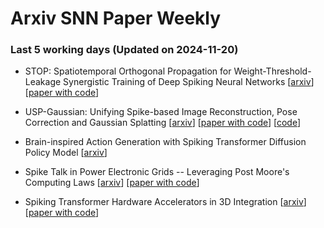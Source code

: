 # Arxiv SNN Paper Weekly


 ### **Last 5 working days (Updated on 2024-11-20)** 


- STOP: Spatiotemporal Orthogonal Propagation for Weight-Threshold-Leakage Synergistic Training of Deep Spiking Neural Networks [[arxiv](https://arxiv.org/abs/2411.11082)] [[paper with code](https://paperswithcode.com/paper/stop-spatiotemporal-orthogonal-propagation)]

- USP-Gaussian: Unifying Spike-based Image Reconstruction, Pose Correction and Gaussian Splatting [[arxiv](https://arxiv.org/abs/2411.10504)] [[paper with code](https://paperswithcode.com/paper/usp-gaussian-unifying-spike-based-image)] [[code](https://github.com/chenkang455/usp-gaussian)]

- Brain-inspired Action Generation with Spiking Transformer Diffusion Policy Model [[arxiv](https://arxiv.org/abs/2411.09953)]

- Spike Talk in Power Electronic Grids -- Leveraging Post Moore's Computing Laws [[arxiv](https://arxiv.org/abs/2411.07654)] [[paper with code](https://paperswithcode.com/paper/spike-talk-in-power-electronic-grids)]

- Spiking Transformer Hardware Accelerators in 3D Integration [[arxiv](https://arxiv.org/abs/2411.07397)] [[paper with code](https://paperswithcode.com/paper/spiking-transformer-hardware-accelerators-in)]

